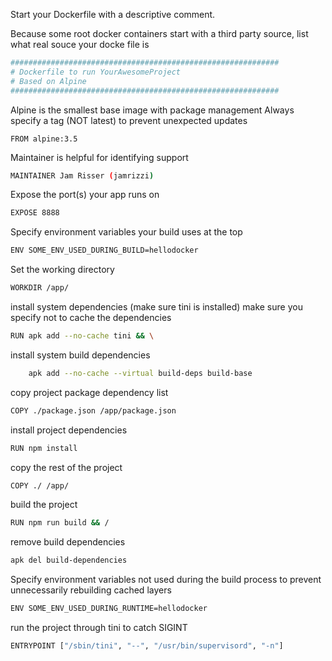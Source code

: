 Start your Dockerfile with a descriptive comment.

Because some root docker containers start with a third party
source, list what real souce your docke file is

```sh
############################################################
# Dockerfile to run YourAwesomeProject
# Based on Alpine
############################################################
```

Alpine is the smallest base image with package management
Always specify a tag (NOT latest) to prevent unexpected updates
```
FROM alpine:3.5
```

Maintainer is helpful for identifying support
```sh
MAINTAINER Jam Risser (jamrizzi)
```

Expose the port(s) your app runs on
```sh
EXPOSE 8888
```

Specify environment variables your build uses at the top
```sh
ENV SOME_ENV_USED_DURING_BUILD=hellodocker
```

Set the working directory
```sh
WORKDIR /app/
```

install system dependencies (make sure tini is installed)
make sure you specify not to cache the dependencies
```sh
RUN apk add --no-cache tini && \
```

install system build dependencies
```sh
    apk add --no-cache --virtual build-deps build-base
```

copy project package dependency list
```sh
COPY ./package.json /app/package.json
```

install project dependencies
```sh
RUN npm install
```

copy the rest of the project
```sh
COPY ./ /app/
```

build the project
```sh
RUN npm run build && /
```

remove build dependencies
```sh
apk del build-dependencies
```

Specify environment variables not used during the build process
to prevent unnecessarily rebuilding cached layers
```sh
ENV SOME_ENV_USED_DURING_RUNTIME=hellodocker
```

run the project through tini to catch SIGINT
```sh
ENTRYPOINT ["/sbin/tini", "--", "/usr/bin/supervisord", "-n"]
```
